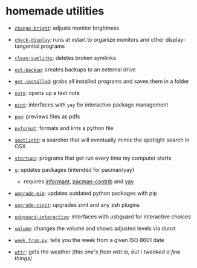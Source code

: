 # homemade utilities

- [`change-bright`](./change-bright):
adjusts monitor brightness

- [`check-display`](./check-display):
runs at xstart to organize monitors and other display-tangential programs

- [`clean-symlinks`](./clean-symlinks):
deletes broken symlinks

- [`ext-backup`](./ext-backup):
creates backups to an external drive

- [`get-installed`](./get-installed):
grabs all installed programs and saves them in a folder

- [`note`](./note):
opens up a text note

- [`pint`](./pint):
interfaces with `yay` for interactive package management

- [`pvw`](./pvw):
previews files as pdfs

- [`pyformat`](./pyformat):
formats and lints a python file

- [`spotlight`](./spotlight):
a searcher that will eventually mimic the spotlight search in OSX

- [`startups`](./startups):
programs that get run every time my computer starts

- [`u`](./u):
updates packages (intended for pacman/yay)
  - requires [informant](https://github.com/bradford-smith94/informant),
[pacman-contrib](https://git.archlinux.org/pacman-contrib.git/about) and [yay](https://github.com/Jguer/yay)

- [`upgrade-pip`](./upgrade-pip):
updates outdated python packages with pip

- [`upgrade-zinit`](./upgrade-zinit):
upgrades zinit and any zsh plugins

- [`usbguard-interactive`](./usbguard-interactive):
interfaces with usbguard for interactive choices

- [`volume`](./volume):
changes the volume and shows adjusted levels via dunst

- [`week_from.py`](./week_from.py):
tells you the week from a given ISO 8601 date

- [`wttr`](./wttr):
gets the weather *(this one's from wttr.io, but i tweaked a few things)*
